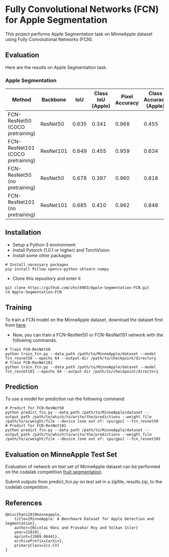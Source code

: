 # Fully Convolutional Networks (FCN) for Apple Segmentation
This project performs Apple Segmentation task on MinneApple dataset using Fully Convolutional Networks (FCN).

## Evaluation
Here are the results on Apple Segmentation task.

### Apple Segmentation
| Method | Backbone | IoU | Class IoU (Apple) |  Pixel Accuracy | Class Accuracy (Apple) |
|---|---|---|---|---|---|
| FCN-ResNet50 (COCO pretraining)  |  ResNet50  |  0.635 | 0.341 | 0.968  | 0.455  | 
| FCN-ResNet101 (COCO pretraining) |  ResNet101  |  0.649 |  0.455 | 0.959  | 0.634  | 
| FCN-ResNet50 (no pretraining)  | ResNet50  | 0.678  |  0.397 | 0.960  | 0.818  | 
| FCN-ResNet101 (no pretraining)  | ResNet101  | 0.685  |  0.410 | 0.962  | 0.848  | 

## Installation
* Setup a Python 3 environment
* Install Pytorch (1.0.1 or higher) and TorchVision
* Install some other packages:
```
# Install necessary packages
pip install Pillow opencv-python sklearn numpy
```
* Clone this repository and enter it
```
git clone https://github.com/zhxl0903/Apple-Segmentation-FCN.git
cd Apple-Segmentation-FCN
```

## Training
To train a FCN model on the MinneApple dataset, download the dataset first from [here](https://conservancy.umn.edu/handle/11299/206575).
* Now, you can train a FCN-ResNet50 or FCN-ResNet101 network with the following commands.
```
# Train FCN-ResNet50
python train_fcn.py --data_path /path/to/MinneApple/dataset --model fcn_resnet50 --epochs 64 --output-dir /path/to/checkpoint/directory
# Train FCN-ResNet101
python train_fcn.py --data_path /path/to/MinneApple/dataset --model fcn_resnet101 --epochs 64 --output-dir /path/to/checkpoint/directory

```

## Prediction 
To use a model for prediction run the following command:
```
# Predict for FCN-ResNet50
python predict_fcn.py --data_path /path/to/MinneApple/dataset --output_path /path/to/which/to/write/the/predictions --weight_file /path/to/a/weight/file --device [one out of: cpu/gpu] --fcn_resnet50
# Predict for FCN-ResNet101
python predict_fcn.py --data_path /path/to/MinneApple/dataset --output_path /path/to/which/to/write/the/predictions --weight_file /path/to/a/weight/file --device [one out of: cpu/gpu] --fcn_resnet101
```

## Evaluation on MinneApple Test Set
Evaluation of network on test set of MinneApple dataset can be performed on the codalab competition [fruit segmentation](https://competitions.codalab.org/competitions/21694).

Submit outputs from predict_fcn.py on test set in a zipfile, results.zip, to the codelab competition.

## References

```
@misc{hani2019minneapple,
    title={MinneApple: A Benchmark Dataset for Apple Detection and Segmentation},
    author={Nicolai Häni and Pravakar Roy and Volkan Isler}
    year={2019},
    eprint={1909.06441},
    archivePrefix={arXiv},
    primaryClass={cs.CV}
}
```

